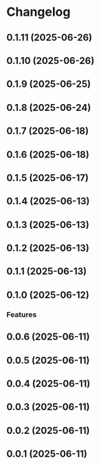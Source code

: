 # Changelog

## 0.1.11 (2025-06-26)

## 0.1.10 (2025-06-26)

## 0.1.9 (2025-06-25)

## 0.1.8 (2025-06-24)

## 0.1.7 (2025-06-18)

## 0.1.6 (2025-06-18)

## 0.1.5 (2025-06-17)

## 0.1.4 (2025-06-13)

## 0.1.3 (2025-06-13)

## 0.1.2 (2025-06-13)

## 0.1.1 (2025-06-13)

## 0.1.0 (2025-06-12)

### Features

## 0.0.6 (2025-06-11)

## 0.0.5 (2025-06-11)

## 0.0.4 (2025-06-11)

## 0.0.3 (2025-06-11)

## 0.0.2 (2025-06-11)

## 0.0.1 (2025-06-11)
